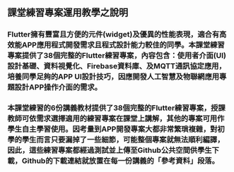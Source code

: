 ## 課堂練習專案運用教學之說明

### Flutter擁有豐富且方便的元件(widget)及優異的性能表現，適合有高效能APP應用程式開發需求且程式設計能力較佳的同學。本課堂練習專案提供了38個完整的Flutter練習專案，內容包含：使用者介面(UI)設計基礎、資料視覺化、Firebase資料庫、及MQTT通訊協定應用，培養同學足夠的APP UI設計技巧，因應開發人工智慧及物聯網應用專題設計APP操作介面的需求。

### 本課堂練習的6份講義教材提供了38個完整的Flutter練習專案，授課教師可依需求選擇適用的練習專案在課堂上講解，其他的專案可用作學生自主學習使用。因考量到APP開發專案大都非常繁瑣複雜，對初學的學生而言只要漏掉了一些細節，可能整個專案就無法順利編譯，因此，這些練習專案都經過測試並上傳至Github公共空間供學生下載，Github的下載連結就放置在每一份講義的「參考資料」段落。
